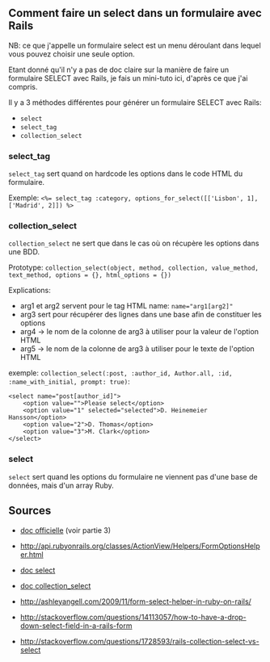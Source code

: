 Comment faire un select dans un formulaire avec Rails
-----------------------------------------------------

NB: ce que j'appelle un formulaire select est un menu déroulant dans lequel vous pouvez choisir une seule option.

Etant donné qu'il n'y a pas de doc claire sur la manière de faire un formulaire SELECT avec Rails, je fais un mini-tuto ici, d'après ce que j'ai compris.

Il y a 3 méthodes différentes pour générer un formulaire SELECT avec Rails:

* `select`
* `select_tag`
* `collection_select`

### select_tag

`select_tag` sert quand on hardcode les options dans le code HTML du formulaire.

Exemple: `<%= select_tag :category, options_for_select([['Lisbon', 1], ['Madrid', 2]]) %>`

### collection_select

`collection_select` ne sert que dans le cas où on récupère les options dans une BDD.

Prototype: `collection_select(object, method, collection, value_method, text_method, options = {}, html_options = {})`

Explications:

* arg1 et arg2 servent pour le tag HTML name: `name="arg1[arg2]"`
* arg3 sert pour récupérer des lignes dans une base afin de constituer les options
* arg4 -> le nom de la colonne de arg3 à utiliser pour la valeur de l'option HTML
* arg5 -> le nom de la colonne de arg3 à utiliser pour le texte de l'option HTML

exemple: `collection_select(:post, :author_id, Author.all, :id, :name_with_initial, prompt: true)`:

```
<select name="post[author_id]">
	<option value="">Please select</option>
	<option value="1" selected="selected">D. Heinemeier Hansson</option>
	<option value="2">D. Thomas</option>
	<option value="3">M. Clark</option>
</select>
```

### select

`select` sert quand les options du formulaire ne viennent pas d'une base de données, mais d'un array Ruby.



Sources
-------
* [doc officielle](http://guides.rubyonrails.org/form_helpers.html) (voir partie 3)
* http://api.rubyonrails.org/classes/ActionView/Helpers/FormOptionsHelper.html

* [doc select](http://apidock.com/rails/ActionView/Helpers/FormOptionsHelper/select)
* [doc collection_select](http://apidock.com/rails/ActionView/Helpers/FormOptionsHelper/collection_select)

* http://ashleyangell.com/2009/11/form-select-helper-in-ruby-on-rails/

* http://stackoverflow.com/questions/14113057/how-to-have-a-drop-down-select-field-in-a-rails-form
* http://stackoverflow.com/questions/1728593/rails-collection-select-vs-select

